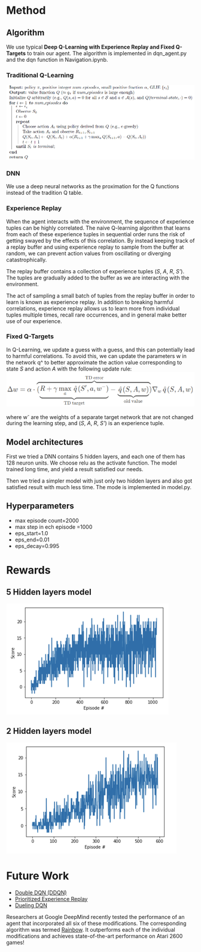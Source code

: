 # Method

## Algorithm
We use typical **Deep Q-Learning with Experience Replay and Fixed Q-Targets** to train our agent.
The algorithm is implemented in dqn_agent.py and the dqn function in Navigation.ipynb.

### Traditional Q-Learning
![alt text](https://github.com/tiantian20007/DRLND-Navigation/blob/master/res/Q-learning.png "Traditional Q-Learning")

### DNN
We use a deep neural networks as the proximation for the Q functions instead of the tradition Q table.

### Experience Replay
When the agent interacts with the environment, the sequence of experience tuples can be highly correlated. The naive Q-learning algorithm that learns from each of these experience tuples in sequential order runs the risk of getting swayed by the effects of this correlation. By instead keeping track of a replay buffer and using experience replay to sample from the buffer at random, we can prevent action values from oscillating or diverging catastrophically.

The replay buffer contains a collection of experience tuples (_S_, _A_, _R_, _S'_). The tuples are gradually added to the buffer as we are interacting with the environment.

The act of sampling a small batch of tuples from the replay buffer in order to learn is known as experience replay. In addition to breaking harmful correlations, experience replay allows us to learn more from individual tuples multiple times, recall rare occurrences, and in general make better use of our experience.

### Fixed Q-Targets
In Q-Learning, we update a guess with a guess, and this can potentially lead to harmful correlations. To avoid this, we can update the parameters w in the network q^ to better approximate the action value corresponding to state _S_ and action _A_ with the following update rule:
![alt text](https://github.com/tiantian20007/DRLND-Navigation/blob/master/res/fix-target.png "Fixed Q-Targets")

where w<sup>-</sup> are the weights of a separate target network that are not changed during the learning step, and (_S_, _A_, _R_, _S'_) is an experience tuple.
 

## Model architectures
First we tried a DNN contains 5 hidden layers, and each one of them has 128 neuron units. We choose relu as the activate function. The model trained long time, and yield a result satisfied our needs. 

Then we tried a simpler model with just only two hidden layers and also got satisfied result with much less time. 
The mode is implemented in model.py. 

## Hyperparameters

- max episode count=2000
- max step in ech episode =1000
- eps_start=1.0
- eps_end=0.01
- eps_decay=0.995

# Rewards

## 5 Hidden layers model

![alt text](https://github.com/tiantian20007/DRLND-Navigation/blob/master/res/result.png "5 Hidden layers model")

## 2 Hidden layers model

![alt text](https://github.com/tiantian20007/DRLND-Navigation/blob/master/res/result2.png "2 Hidden layers model")





# Future Work

- [Double DQN (DDQN)](https://arxiv.org/abs/1509.06461)
- [Prioritized Experience Replay](https://arxiv.org/abs/1511.05952)
- [Dueling DQN](https://arxiv.org/abs/1511.06581)

Researchers at Google DeepMind recently tested the performance of an agent that incorporated all six of these modifications. The corresponding algorithm was termed [Rainbow](https://arxiv.org/abs/1710.02298).
It outperforms each of the individual modifications and achieves state-of-the-art performance on Atari 2600 games!
